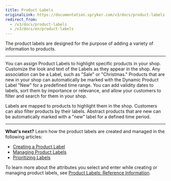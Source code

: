 ```yaml
---
title: Product Labels
originalLink: https://documentation.spryker.com/v3/docs/product-labels
redirect_from:
  - /v3/docs/product-labels
  - /v3/docs/en/product-labels
---
```


The product labels are designed for the purpose of adding a variety of information to products.
***
You can assign Product Labels to highlight specific products in your shop. Customize the look and text of the Labels as they appear in the shop. Any association can be a Label, such as "Sale" or "Christmas." Products that are new in your shop can automatically be marked with the Dynamic Product Label "New" for a predefined time range. You can add validity dates to labels, sort them by importance or relevance, and allow your customers to filter and search for them in your shop.

Labels are mapped to products to highlight them in the shop. Customers can also filter products by their labels. Abstract products that are new can be automatically marked with a "new" label for a defined time period.
***
**What's next?**
Learn how the product labels are created and managed in the following articles:
* [Creating a Product Label](/docs/scos/dev/user-guides/202001.0/back-office-user-guide/products/product-labels/creating-a-prod)
* [Managing Product Labels](/docs/scos/dev/user-guides/202001.0/back-office-user-guide/products/product-labels/managing-produc)
* [Prioritizing Labels](/docs/scos/dev/user-guides/202001.0/back-office-user-guide/products/product-labels/prioritizing-la)

To learn more about the attributes you select and enter while creating or managing product labels, see [Product Labels: Reference Information](/docs/scos/dev/user-guides/202001.0/back-office-user-guide/products/product-labels/references/product-labels-).
